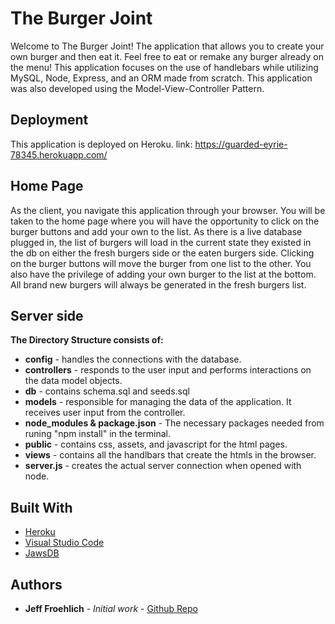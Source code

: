 # The Burger Joint

Welcome to The Burger Joint! The application that allows you to create your own burger and then eat it. Feel free to eat or remake any burger already on the menu! This application focuses on the use of handlebars while utilizing MySQL, Node, Express, and an ORM made from scratch. This application was also developed using the Model-View-Controller Pattern. 

## Deployment

This application is deployed on Heroku.
link: https://guarded-eyrie-78345.herokuapp.com/

## Home Page

As the client, you navigate this application through your browser. You will be taken to the home page where you will have the opportunity to click on the burger buttons and add your own to the list. As there is a live database plugged in, the list of burgers will load in the current state they existed in the db on either the fresh burgers side or the eaten burgers side. Clicking on the burger buttons will move the burger from one list to the other. You also have the privilege of adding your own burger to the list at the bottom. All brand new burgers will always be generated in the fresh burgers list.  

## Server side 

**The Directory Structure consists of:** 

* **config** - handles the connections with the database.
* **controllers** - responds to the user input and performs interactions on the data model objects.
* **db** - contains schema.sql and seeds.sql
* **models** - responsible for managing the data of the application. It receives user input from the controller.
* **node_modules & package.json** - The necessary packages needed from runing "npm install" in the terminal.
* **public** - contains css, assets, and javascript for the html pages.
* **views** - contains all the handlbars that create the htmls in the browser.
* **server.js** - creates the actual server connection when opened with node. 


## Built With

* [Heroku](https://code.visualstudio.com/)
* [Visual Studio Code](https://www.heroku.com/)
* [JawsDB](https://www.jawsdb.com/)

## Authors

* **Jeff Froehlich** - *Initial work* - [Github Repo](https://github.com/jsf5077/burger)
